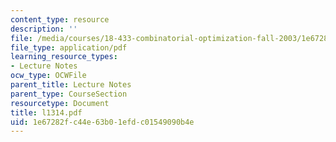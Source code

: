 ```yaml
---
content_type: resource
description: ''
file: /media/courses/18-433-combinatorial-optimization-fall-2003/1e67282fc44e63b01efdc01549090b4e_l1314.pdf
file_type: application/pdf
learning_resource_types:
- Lecture Notes
ocw_type: OCWFile
parent_title: Lecture Notes
parent_type: CourseSection
resourcetype: Document
title: l1314.pdf
uid: 1e67282f-c44e-63b0-1efd-c01549090b4e
---
```

